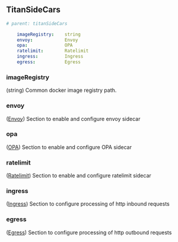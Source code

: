 ## TitanSideCars

```yaml
# parent: titanSideCars

    imageRegistry:    string
    envoy:            Envoy
    opa:              OPA
    ratelimit:        Ratelimit
    ingress:          Ingress
    egress:           Egress
```

### imageRegistry
(string) Common docker image registry path.

### envoy
([Envoy](https://github.com/Broadcom/cloud-tools-titans/blob/master/docs/envoy.md)) Section to enable and configure envoy sidecar	

### opa
([OPA](https://github.com/Broadcom/cloud-tools-titans/blob/master/docs/opa.md)) Section to enable and configure OPA sidecar

### ratelimit
([Ratelimit](https://github.com/Broadcom/cloud-tools-titans/blob/master/docs/ratelimit.md)) Section to enable and configure ratelimit sidecar

### ingress
([Ingress](https://github.com/Broadcom/cloud-tools-titans/blob/master/docs/ingress.md)) Section to configure processing of http inbound requests

### egress
([Egress](https://github.com/Broadcom/cloud-tools-titans/blob/master/docs/egress.md)) Section to configure processing of http outbound requests
